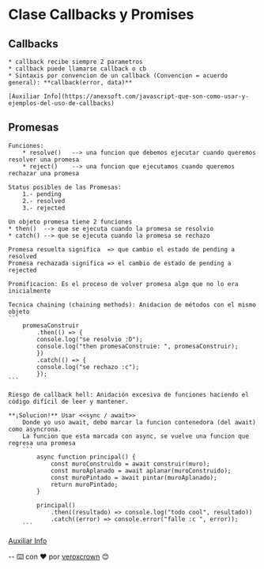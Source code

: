 # Clase Callbacks y Promises

## Callbacks
    * callback recibe siempre 2 parametros
    * callback puede llamarse callback o cb
    * Sintaxis por convencion de un callback (Convencion = acuerdo general): **callback(error, data)**

    [Auxiliar Info](https://anexsoft.com/javascript-que-son-como-usar-y-ejemplos-del-uso-de-callbacks)

## Promesas
    Funciones:
        * resolve()   --> una funcion que debemos ejecutar cuando queremos resolver una promesa 
        * reject()    --> una funcion que ejecutamos cuando queremos rechazar una promesa       
    
    Status posibles de las Promesas:
        1.- pending
        2.- resolved    
        3.- rejected    

    Un objeto promesa tiene 2 funciones
    * then()  --> que se ejecuta cuando la promesa se resolvio
    * catch() --> que se ejecuta cuando la promesa se rechazo

    Promesa resuelta significa  => que cambio el estado de pending a resolved
    Promesa rechazada significa => el cambio de estado de pending a rejected

    Promificacion: Es el proceso de volver promesa algo que no lo era inicialmente

    Tecnica chaining (chaining methods): Anidacion de métodos con el mismo objeto
    ```
        promesaConstruir
            .then(() => {
            console.log("se resolvio :D");
            console.log("then promesaConstruie: ", promesaConstruir);
            })
            .catch(() => {
            console.log("se rechazo :c");
            });
    ```

    Riesgo de callback hell: Anidación excesiva de funciones haciendo el código difícil de leer y mantener.

    **¡Solucion!** Usar <<sync / await>>
        Donde yo uso await, debo marcar la funcion contenedora (del await) como asyncrona.
        La funcion que esta marcada con async, se vuelve una funcion que regresa una promesa
        ```
            async function principal() {
                const muroConstruido = await construir(muro);
                const muroAplanado = await aplanar(muroConstruido);
                const muroPintado = await pintar(muroAplanado);
                return muroPintado;
            }
            
            principal()
                .then((resultado) => console.log("todo cool", resultado))
                .catch((error) => console.error("falle :c ", error));
        ```    
[Auxiliar Info](https://platzi.com/blog/que-es-y-como-funcionan-las-promesas-en-javascript/)

--
⌨️ con ❤️ por [veroxcrown](https://github.com/veroxcrown) 😊